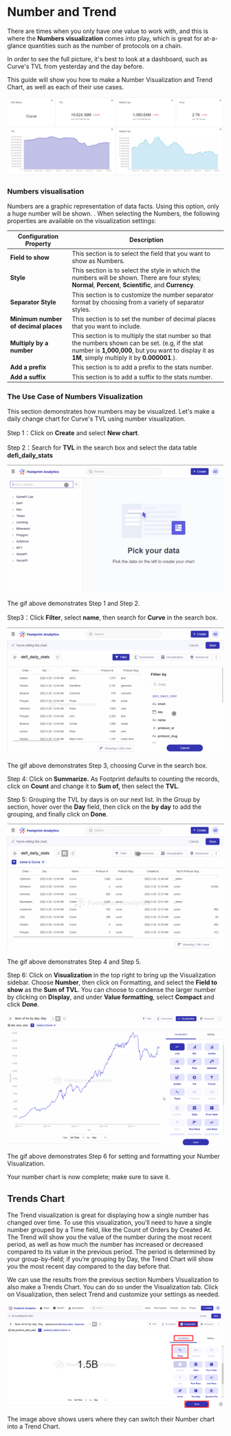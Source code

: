 # Number and Trend

There are times when you only have one value to work with, and this is where the **Numbers visualization** comes into play, which is great for at-a-glance quantities such as the number of protocols on a chain.

In order to see the full picture, it's best to look at a dashboard, such as Curve's TVL from yesterday and the day before.

This guide will show you how to make a Number Visualization and Trend Chart, as well as each of their use cases.

![Number and Trend visualisations](<../../../.gitbook/assets/0 (12) (1)>)

### Numbers visualisation <a href="#_6tqc66sid5af" id="_6tqc66sid5af"></a>

Numbers are a graphic representation of data facts. Using this option, only a huge number will be shown. . When selecting the Numbers, the following properties are available on the visualization settings:

| **Configuration Property**           | **Description**                                                                                                                                                                                          |
| ------------------------------------ | -------------------------------------------------------------------------------------------------------------------------------------------------------------------------------------------------------- |
| **Field to show**                    | This section is to select the field that you want to show as Numbers.                                                                                                                                    |
| **Style**                            | This section is to select the style in which the numbers will be shown. There are four styles; **Normal**, **Percent**, **Scientific**, and **Currency**.                                                |
| **Separator Style**                  | This section is to customize the number separator format by choosing from a variety of separator styles.                                                                                                 |
| **Minimum number of decimal places** | This section is to set the number of decimal places that you want to include.                                                                                                                            |
| **Multiply by a number**             | This section is to multiply the stat number so that the numbers shown can be set. (e.g, if the stat number is **1,000,000**, but you want to display it as **1M**, simply multiply it by **0.000001**.). |
| **Add a prefix**                     | This section is to add a prefix to the stats number.                                                                                                                                                     |
| **Add a suffix**                     | This section is to add a suffix to the stats number.                                                                                                                                                     |

### The Use Case of Numbers Visualization <a href="#_m7gfq2613s8m" id="_m7gfq2613s8m"></a>

This section demonstrates how numbers may be visualized. Let's make a daily change chart for Curve's TVL using number visualization.

Step 1：Click on **Create** and select **New chart**.

Step 2：Search for **TVL** in the search box and select the data table **defi\_daily\_stats**

![This image demonstrates step 1 and step 2.](<../../../.gitbook/assets/1 (9)>)

The gif above demonstrates Step 1 and Step 2.

Step3：Click **Filter**, select **name**, then search for **Curve** in the search box.

![](<../../../.gitbook/assets/2 (11)>)

The gif above demonstrates Step 3, choosing Curve in the search box.

Step 4: Click on **Summarize.** As Footprint defaults to counting the records, click on **Count** and change it to **Sum of,** then select the **TVL**.

Step 5: Grouping the TVL by days is on our next list. In the Group by section, hover over the **Day** field, then click on the **by day** to add the grouping, and finally click on **Done**.

![](<../../../.gitbook/assets/3 (4)>)

The gif above demonstrates Step 4 and Step 5.

Step 6: Click on **Visualization** in the top right to bring up the Visualization sidebar. Choose **Number**, then click on Formatting, and select the **Field to show** as the **Sum of TVL**. You can choose to condense the larger number by clicking on **Display**, and under **Value formatting**, select **Compact** and click **Done**.

![](<../../../.gitbook/assets/4 (13)>)

The gif above demonstrates Step 6 for setting and formatting your Number Visualization.

Your number chart is now complete; make sure to save it.

## Trends Chart <a href="#_zhxtoul1wlqo" id="_zhxtoul1wlqo"></a>

The Trend visualization is great for displaying how a single number has changed over time. To use this visualization, you’ll need to have a single number grouped by a Time field, like the Count of Orders by Created At. The Trend will show you the value of the number during the most recent period, as well as how much the number has increased or decreased compared to its value in the previous period. The period is determined by your group-by-field; if you’re grouping by Day, the Trend Chart will show you the most recent day compared to the day before that.

We can use the results from the previous section Numbers Visualization to also make a Trends Chart. You can do so under the Visualization tab. Click on Visualization, then select Trend and customize your settings as needed.

![](<../../../.gitbook/assets/5 (6)>)

The image above shows users where they can switch their Number chart into a Trend Chart.
